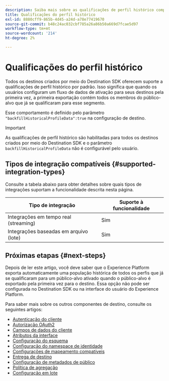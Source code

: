 ```yaml
---
description: Saiba mais sobre as qualificações de perfil histórico compatíveis com destinos criados com o Destination SDK.
title: Qualificações do perfil histórico
exl-id: 8880cff9-865b-4d45-a24d-a78e77419670
source-git-commit: b48c24ac032cbf785a26a86b50a669d7fcae5d97
workflow-type: tm+mt
source-wordcount: '214'
ht-degree: 2%

---
```


# Qualificações do perfil histórico

Todos os destinos criados por meio do Destination SDK oferecem suporte a qualificações de perfil histórico por padrão. Isso significa que quando os usuários configuram um fluxo de dados de ativação para seus destinos pela primeira vez, a primeira exportação contém todos os membros do público-alvo que já se qualificaram para esse segmento.

Esse comportamento é definido pelo parâmetro `"backfillHistoricalProfileData":true` na configuração de destino.

>[!IMPORTANT]
>
>As qualificações de perfil histórico são habilitadas para todos os destinos criados por meio do Destination SDK e o parâmetro `backfillHistoricalProfileData` não é configurável pelo usuário.

## Tipos de integração compatíveis {#supported-integration-types}

Consulte a tabela abaixo para obter detalhes sobre quais tipos de integrações suportam a funcionalidade descrita nesta página.

| Tipo de integração | Suporte à funcionalidade |
|---|---|
| Integrações em tempo real (streaming) | Sim |
| Integrações baseadas em arquivo (lote) | Sim |



<!-- 
|Parameter | Type | Description|
|---------|----------|------|
|`backfillHistoricalProfileData` | Boolean | Controls whether historical profile data is exported when audiences are activated to the destination. <br> <ul><li> `true`: [!DNL Experience Platform] sends the historical user profiles that qualified for the audience before the audience is activated. </li><li> `false`: [!DNL Experience Platform] only includes user profiles that qualify for the audience after the audience is activated. </li></ul> |

{style="table-layout:auto"} -->


## Próximas etapas {#next-steps}

Depois de ler este artigo, você deve saber que o Experience Platform exporta automaticamente uma população histórica de todos os perfis que já se qualificaram para um público-alvo ativado quando o público-alvo é exportado pela primeira vez para o destino. Essa opção não pode ser configurada no Destination SDK ou na interface do usuário do Experience Platform.

Para saber mais sobre os outros componentes de destino, consulte os seguintes artigos:

* [Autenticação do cliente](customer-authentication.md)
* [Autorização OAuth2](oauth2-authorization.md)
* [Campos de dados do cliente](customer-data-fields.md)
* [Atributos da interface](ui-attributes.md)
* [Configuração do esquema](schema-configuration.md)
* [Configuração do namespace de identidade](identity-namespace-configuration.md)
* [Configurações de mapeamento compatíveis](supported-mapping-configurations.md)
* [Entrega de destino](destination-delivery.md)
* [Configuração de metadados de público](audience-metadata-configuration.md)
* [Política de agregação](aggregation-policy.md)
* [Configuração em lote](batch-configuration.md)

